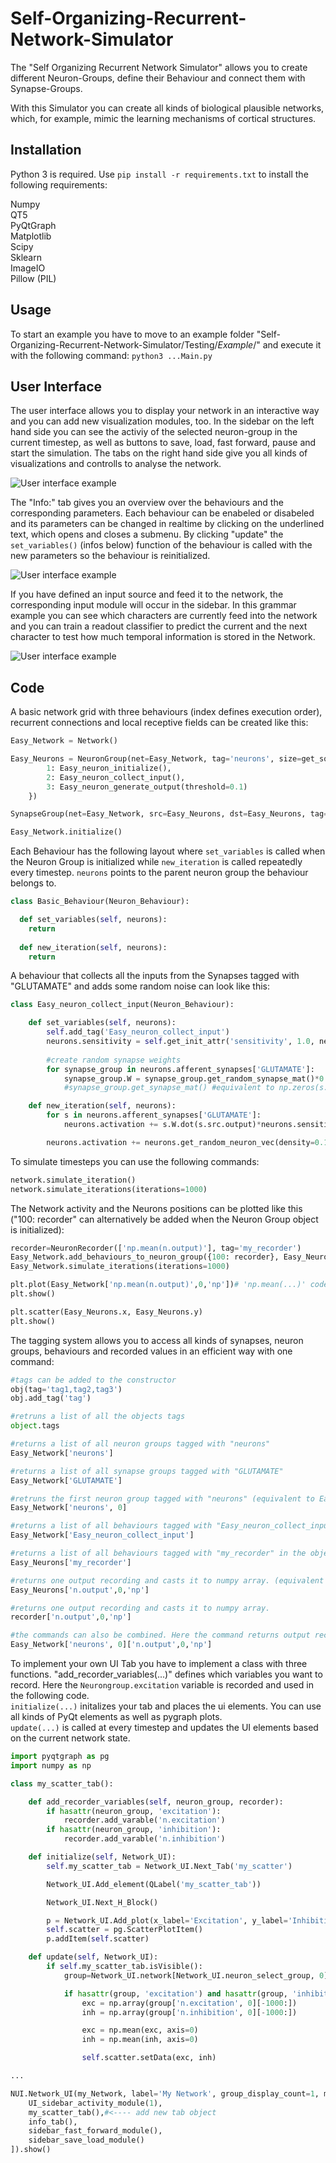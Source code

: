 # Self-Organizing-Recurrent-Network-Simulator
The "Self Organizing Recurrent Network Simulator" allows you to create different Neuron-Groups, define their Behaviour and connect them with Synapse-Groups.

With this Simulator you can create all kinds of biological plausible networks, which, for example, mimic the learning mechanisms of cortical structures.

## Installation

Python 3 is required.
Use `pip install -r requirements.txt` to install the following requirements:

Numpy  
QT5  
PyQtGraph  
Matplotlib  
Scipy  
Sklearn  
ImageIO  
Pillow (PIL)  

## Usage  

To start an example you have to move to an example folder 
"Self-Organizing-Recurrent-Network-Simulator/Testing/*Example*/" and execute it with the following command:
`python3 ...Main.py`    

## User Interface  

The user interface allows you to display your network in an interactive way and you can add new visualization modules, too.
In the sidebar on the left hand side you can see the activiy of the selected neuron-group in the current timestep,
as well as buttons to save, load, fast forward, pause and start the simulation.
The tabs on the right hand side give you all kinds of visualizations and controlls to analyse the network.

![User interface example](https://raw.githubusercontent.com/gitmv/Self-Organizing-Recurrent-Network-Simulator/Images/simple_UI_1.png)

The "Info:" tab gives you an overview over the behaviours and the corresponding parameters. Each behaviour can be
enabeled or disabeled and its parameters can be changed in realtime by clicking on the underlined text, which opens and
closes a submenu. By clicking "update" the `set_variables()` (infos below) function of the behaviour is called with the
new parameters so the behaviour is reinitialized.

![User interface example](https://raw.githubusercontent.com/gitmv/Self-Organizing-Recurrent-Network-Simulator/Images/UI_Info_Tab.png)

If you have defined an input source and feed it to the network, the corresponding input module will occur in the sidebar.
In this grammar example you can see which characters are currently feed into the network and you can train a readout
classifier to predict the current and the next character to test how much temporal information is stored in the Network.

![User interface example](https://raw.githubusercontent.com/gitmv/Self-Organizing-Recurrent-Network-Simulator/Images/UI_Grammar.png)


## Code  

A basic network grid with three behaviours (index defines execution order), recurrent connections and local receptive
fields can be created like this:

```python
Easy_Network = Network()

Easy_Neurons = NeuronGroup(net=Easy_Network, tag='neurons', size=get_squared_dim(number_of_neurons), behaviour={
        1: Easy_neuron_initialize(),
        2: Easy_neuron_collect_input(),
        3: Easy_neuron_generate_output(threshold=0.1)
    })

SynapseGroup(net=Easy_Network, src=Easy_Neurons, dst=Easy_Neurons, tag='GLUTAMATE', connectivity='(s_id!=d_id)*in_box(10)')

Easy_Network.initialize()
```

Each Behaviour has the following layout where `set_variables` is called when the Neuron Group is initialized while
`new_iteration` is called repeatedly every timestep. `neurons` points to the parent neuron group the behaviour belongs to.

```python
class Basic_Behaviour(Neuron_Behaviour):

  def set_variables(self, neurons):
    return
    
  def new_iteration(self, neurons):
    return
```

A behaviour that collects all the inputs from the Synapses tagged with "GLUTAMATE" and adds some random noise can look
like this:

```python
class Easy_neuron_collect_input(Neuron_Behaviour):

    def set_variables(self, neurons):
        self.add_tag('Easy_neuron_collect_input')
        neurons.sensitivity = self.get_init_attr('sensitivity', 1.0, neurons)
        
        #create random synapse weights
        for synapse_group in neurons.afferent_synapses['GLUTAMATE']:
            synapse_group.W = synapse_group.get_random_synapse_mat()*0.0001
            #synapse_group.get_synapse_mat() #equivalent to np.zeros(s.get_synapse_mat_dim())

    def new_iteration(self, neurons):
        for s in neurons.afferent_synapses['GLUTAMATE']:
            neurons.activation += s.W.dot(s.src.output)*neurons.sensitivity

        neurons.activation += neurons.get_random_neuron_vec(density=0.1)
```

To simulate timesteps you can use the following commands:
```python
network.simulate_iteration()
network.simulate_iterations(iterations=1000)
```

The Network activity and the Neurons positions can be plotted like this ("100: recorder" can alternatively be added when
the Neuron Group object is initialized):

```python
recorder=NeuronRecorder(['np.mean(n.output)'], tag='my_recorder')
Easy_Network.add_behaviours_to_neuron_group({100: recorder}, Easy_Neurons)
Easy_Network.simulate_iterations(iterations=1000)

plt.plot(Easy_Network['np.mean(n.output)',0,'np'])# 'np.mean(...)' code is also used as a tag
plt.show()

plt.scatter(Easy_Neurons.x, Easy_Neurons.y)
plt.show()
```

The tagging system allows you to access all kinds of synapses, neuron groups, behaviours and recorded values in an
efficient way with one command:

```python
#tags can be added to the constructor
obj(tag='tag1,tag2,tag3')
obj.add_tag('tag')

#retruns a list of all the objects tags
object.tags

#returns a list of all neuron groups tagged with "neurons"
Easy_Network['neurons']   

#returns a list of all synapse groups tagged with "GLUTAMATE"
Easy_Network['GLUTAMATE'] 

#retruns the first neuron group tagged with "neurons" (equivalent to Easy_Network['neurons'][0])
Easy_Network['neurons', 0] 

#returns a list of all behaviours tagged with "Easy_neuron_collect_input" from all neuron groups
Easy_Network['Easy_neuron_collect_input'] 

#returns a list of all behaviours tagged with "my_recorder" in the object Easy_Neurons
Easy_Neurons['my_recorder']

#returns one output recording and casts it to numpy array. (equivalent to np.array(Easy_Network.NeuronGroups[0].behaviour[100].variables['n.output']))
Easy_Neurons['n.output',0,'np']

#returns one output recording and casts it to numpy array.
recorder['n.output',0,'np']

#the commands can also be combined. Here the command returns output recording of the neuron group tagged with "neurons" and casts it to an numpy array.
Easy_Network['neurons', 0]['n.output',0,'np'] 
```

To implement your own UI Tab you have to implement a class with three functions.
"add_recorder_variables(...)" defines which variables you want to record. Here the `Neurongroup.excitation` variable is
recorded and used in the following code.  
`initialize(...)` initalizes your tab and places the ui elements. You can use all kinds of PyQt elements as well as
pygraph plots.  
`update(...)` is called at every timestep and updates the UI elements based on the current network state.

```python
import pyqtgraph as pg
import numpy as np

class my_scatter_tab():

    def add_recorder_variables(self, neuron_group, recorder):
        if hasattr(neuron_group, 'excitation'):
            recorder.add_varable('n.excitation')
        if hasattr(neuron_group, 'inhibition'):
            recorder.add_varable('n.inhibition')

    def initialize(self, Network_UI):
        self.my_scatter_tab = Network_UI.Next_Tab('my_scatter')

        Network_UI.Add_element(QLabel('my_scatter_tab'))

        Network_UI.Next_H_Block()

        p = Network_UI.Add_plot(x_label='Excitation', y_label='Inhibition')
        self.scatter = pg.ScatterPlotItem()
        p.addItem(self.scatter)

    def update(self, Network_UI):
        if self.my_scatter_tab.isVisible():
            group=Network_UI.network[Network_UI.neuron_select_group, 0]

            if hasattr(group, 'excitation') and hasattr(group, 'inhibition'):
                exc = np.array(group['n.excitation', 0][-1000:])
                inh = np.array(group['n.inhibition', 0][-1000:])

                exc = np.mean(exc, axis=0)
                inh = np.mean(inh, axis=0)

                self.scatter.setData(exc, inh)

...

NUI.Network_UI(my_Network, label='My Network', group_display_count=1, modules=[
    UI_sidebar_activity_module(1),
    my_scatter_tab(),#<---- add new tab object
    info_tab(),
    sidebar_fast_forward_module(),
    sidebar_save_load_module()
]).show()
```
